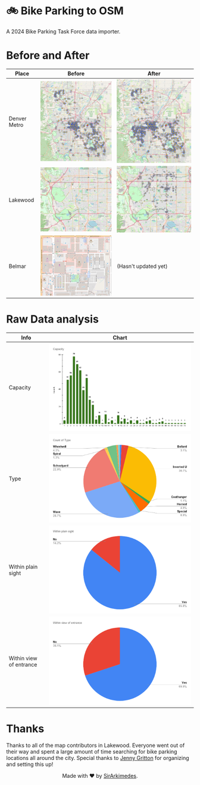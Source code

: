 # 🚲 Bike Parking to OSM

A 2024 Bike Parking Task Force data importer.

# Before and After
| Place | Before | After |
|---|---|---|
| Denver Metro | ![Before Image of Denver Metro on OSM, Lakewood only has about 13 points in it](assets/Before-Denver%20Metro.png) | ![After Image of Denver Metro on OSM, Lakewood has more than 500 points in it](assets/After-Denver%20Metro.png) |
| Lakewood | ![Zoomed in before image of Lakewood on OSM, Lakewood only has about 13 points in it](assets/Before-Lakewood.png) | ![Zoomed in after image of Lakewood, Lakewood has more than 500 points in it](assets/After-Lakewood.png) |
| Belmar | ![OSM image of Belmar, only about 5 circles on the map](assets/Before-Belmar.png) | (Hasn't updated yet) |

# Raw Data analysis

| Info | Chart |
|---|---|
| Capacity | ![Capacity](assets/Capacity.png) |
| Type | ![Type](assets/Count%20of%20Type.png) |
| Within plain sight | ![Within plain sight](assets/Within%20plain%20sight.png) |
| Within view of entrance | ![Within view of entrance](assets/Within%20view%20of%20entrance.png) |

# Thanks

Thanks to all of the map contributors in Lakewood. Everyone went out of their way and spent a large amount of time searching for bike parking locations all around the city. Special thanks to [Jenny Gritton](https://www.lakewoodtogether.org/bikeplanupdate/widgets/80704/team_members) for organizing and setting this up!

<p align="center">
  Made with ❤️ by  <a href="https://github.com/SirArkimedes">SirArkimedes</a>.
</p>

